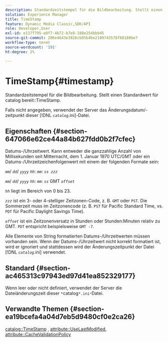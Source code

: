 ```yaml
---
description: Standardzeitstempel für die Bildbearbeitung. Stellt einen Standardwert für den Katalog TimeStamp bereit.
solution: Experience Manager
title: TimeStamp
feature: Dynamic Media Classic,SDK/API
role: Developer,User
exl-id: e137f795-e0f7-4b72-b7e8-188e254bbb45
source-git-commit: 206e4643e3926cb85b4be2189743578f88180be7
workflow-type: tm+mt
source-wordcount: '191'
ht-degree: 2%

---
```


# TimeStamp{#timestamp}

Standardzeitstempel für die Bildbearbeitung. Stellt einen Standardwert für catalog bereit::TimeStamp.

Falls nicht angegeben, verwendet der Server das Änderungsdatum/-zeitpunkt dieser [!DNL *`catalog`*.ini]-Datei.

## Eigenschaften {#section-647066e62ce44a84b627fdd0b2f7cfec}

Datums-/Uhrzeitwert. Kann entweder die ganzzahlige Anzahl von Millisekunden seit Mitternacht, dem 1. Januar 1970 UTC/GMT oder ein Datums-/Uhrzeitzeichenfolgenwert mit einem der folgenden Formate sein:

*`mm`*/  *`dd`*/  *`yyyy`* *`hh`*:  *`mm`*:  *`ss zzz`*

*`mm`*/  *`dd`*/  *`yyyy`* *`hh`*:  *`mm`*:  *`ss`* GMT  *`offset`*

*`hh`* liegt im Bereich von 0 bis 23.

*`zzz`* ist ein 3- oder 4-stelliger Zeitzonen-Code, z. B.  `GMT` oder  `PST`. Die Sommerzeit muss im Zeitzonencode (z. B. `PST` für Pacific Standard Time, vs. `PDT` für Pacific Daylight Savings Time).

*`offset`* ist ein Zeitzonenversatz in Stunden oder Stunden:Minuten relativ zu GMT. `PDT` entspricht beispielsweise `GMT -7`.

Alle Elemente von String formatierten Datums-/Uhrzeitwerten müssen vorhanden sein. Wenn der Datums-/Uhrzeitwert nicht korrekt formatiert ist, wird er ignoriert und stattdessen wird der Änderungszeitpunkt der Datei [!DNL *`catalog`*.ini] verwendet.

## Standard {#section-ac465313c97943ed97d41ea852329177}

Wenn leer oder nicht definiert, verwendet der Server die Dateiänderungszeit dieser `*`catalog`*.ini`-Datei.

## Verwandte Themen {#section-ea19bcefa4a04d7eb5d9480cf0e2ca26}

[catalog::TimeStamp](../../../../../is-api/image-catalog/image-serving-api-ref/c-image-catalog-reference/c-image-svg-data-reference/c-image-data-reference/r-timestamp-cat.md#reference-59a27b72f4cb4a53a3baba83214c4ded) ,  [attribute::UseLastModified](../../../../../is-api/image-catalog/image-serving-api-ref/c-image-catalog-reference/c-attributes-reference/r-uselastmodified.md#reference-73ecc421e6864a38aec5a4775f06b8e8),  [attribute::CacheValidationPolicy](../../../../../is-api/image-catalog/image-serving-api-ref/c-image-catalog-reference/c-attributes-reference/r-cachevalidationpolicy.md#reference-e55e52fd749041718a9af69fa2027b57)
